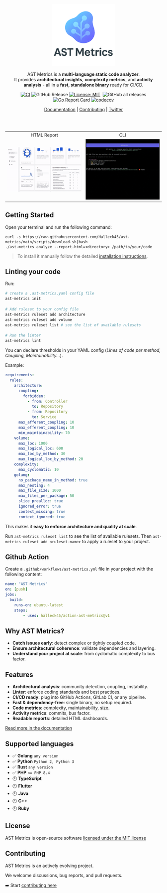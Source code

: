 <p align="center" style="text-align:center">
<img alt="AST Metrics" src="https://raw.githubusercontent.com/Halleck45/ast-metrics/main/docs/logo-ast-metrics-condensed.png" height="200px"/>
</p>

<p align="center" style="text-align:center">
AST Metrics is a <b>multi-language static code analyzer</b>.  
<br />
It provides <b>architectural insights</b>, <b>complexity metrics</b>, and <b>activity analysis</b> - all in a <b>fast, standalone binary</b> ready for CI/CD.
</p>

<p align="center" style="text-align:center">
<a href="https://github.com/Halleck45/ast-metrics/actions/workflows/test.yml"><img src="https://github.com/Halleck45/ast-metrics/actions/workflows/test.yml/badge.svg" alt="CI"></a>
<img src="https://img.shields.io/github/v/release/Halleck45/ast-metrics" alt="GitHub Release">
<a href="https://opensource.org/licenses/MIT"><img src="https://img.shields.io/badge/License-MIT-yellow.svg" alt="License: MIT"></a>
<a href="https://github.com/sponsors/Halleck45"><img src="https://img.shields.io/static/v1?label=Sponsor&amp;message=%E2%9D%A4&amp;logo=GitHub&amp;color=%23fe8e86" alt=""></a>
<img src="https://img.shields.io/github/downloads/Halleck45/ast-metrics/total" alt="GitHub all releases">
<a href="https://goreportcard.com/report/github.com/Halleck45/ast-metrics"><img src="https://goreportcard.com/badge/github.com/Halleck45/ast-metrics" alt="Go Report Card"></a>
<a href="https://codecov.io/gh/Halleck45/ast-metrics"><img src="https://codecov.io/gh/Halleck45/ast-metrics/branch/main/graph/badge.svg" alt="codecov"></a></p>
</p>

<p align="center" style="text-align:center">
<a href="https://halleck45.github.io/ast-metrics/">Documentation</a> | <a href=".github/CONTRIBUTING.md">Contributing</a> | <a href="https://twitter.com/Halleck45">Twitter</a>
</p>

<br /><br/>

<table>
    <tr>
        <td width="50%" style="text-align:center">
            HTML Report
        </td>
        <td width="50%" style="text-align:center">
            CLI
        </td>
    </tr>
    <tr>
        <td width="50%" style="text-align:center">
            <img src="./docs/preview-ast-metrics.gif" alt="AST Metrics HTML report"/>
        </td>
        <td width="50%" style="text-align:center">
            <img src="./docs/preview.gif" alt="AST Metrics CLI report"/>
        </td>
    </tr>
</table>



## Getting Started

Open your terminal and run the following command:

```console
curl -s https://raw.githubusercontent.com/Halleck45/ast-metrics/main/scripts/download.sh|bash
./ast-metrics analyze --report-html=<directory> /path/to/your/code
```

> To install it manually follow the detailed [installation instructions](https://halleck45.github.io/ast-metrics/getting-started/install/).


## Linting your code

Run:

```bash
# create a .ast-metrics.yaml config file
ast-metrics init 

# Add ruleset to your config file
ast-metrics ruleset add architecture
ast-metrics ruleset add volume
ast-metrics ruleset list # see the list of available rulesets

# Run the linter
ast-metrics lint
```

You can declare thresholds in your YAML config (*Lines of code per method, Coupling, Maintainability...*).

Example:

```yaml
requirements:
  rules:
    architecture:
      coupling:
        forbidden:
          - from: Controller
            to: Repository
          - from: Repository
            to: Service
      max_afferent_coupling: 10
      max_efferent_coupling: 10
      min_maintainability: 70
    volume:
      max_loc: 1000
      max_logical_loc: 600
      max_loc_by_method: 30
      max_logical_loc_by_method: 20
    complexity:
      max_cyclomatic: 10
    golang:
      no_package_name_in_method: true
      max_nesting: 4
      max_file_size: 1000
      max_files_per_package: 50
      slice_prealloc: true
      ignored_error: true
      context_missing: true
      context_ignored: true
```

This makes it **easy to enforce architecture and quality at scale**.

Run `ast-metrics ruleset list` to see the list of available rulesets. Then `ast-metrics ruleset add <ruleset-name>` to apply a ruleset to your project.

## Github Action

Create a `.github/workflows/ast-metrics.yml` file in your project with the following content:

```yaml
name: "AST Metrics"
on: [push]
jobs:
  build:
    runs-on: ubuntu-latest
    steps:
        - uses: halleck45/action-ast-metrics@v1
```

## Why AST Metrics?

- **Catch issues early**: detect complex or tightly coupled code.
- **Ensure architectural coherence**: validate dependencies and layering.
- **Understand your project at scale**: from cyclomatic complexity to bus factor.

## Features

+ **Architectural analysis**: community detection, coupling, instability.
+ **Linter**: enforce coding standards and best practices.
+ **CI/CD ready**: plug into GitHub Actions, GitLab CI, or any pipeline.
+ **Fast & dependency-free**: single binary, no setup required.
+ **Code metrics**: complexity, maintainability, size.
+ **Activity metrics**: commits, bus factor.
+ **Readable reports**: detailed HTML dashboards.

[Read more in the documentation](https://halleck45.github.io/ast-metrics/)

## Supported languages

+ ✅ **Golang** `any version`
+ ✅ **Python** `Python 2, Python 3`
+ ✅ **Rust** `any version`
+ ✅ **PHP** `<= PHP 8.4`
+ 🕛 **TypeScript**
+ 🕛 **Flutter**
+ 🕛 **Java**
+ 🕛 **C++**
+ 🕛 **Ruby**

## License

AST Metrics is open-source software [licensed under the MIT license](LICENSE)


## Contributing

AST Metrics is an actively evolving project.

We welcome discussions, bug reports, and pull requests.

➡️ Start [contributing here](.github/CONTRIBUTING.md)
